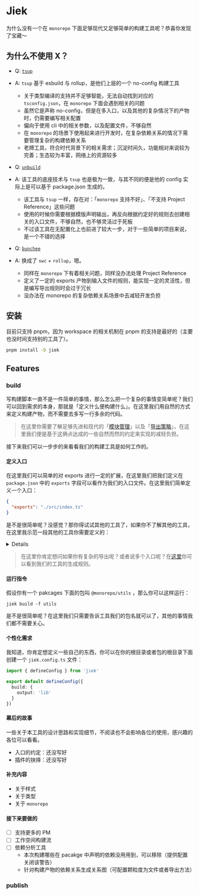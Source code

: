 # Jiek

为什么没有一个在 `monorepo` 下面足够现代又足够简单的构建工具呢？恭喜你发现了宝藏～

## 为什么不使用 X？

- Q: [`tsup`](https://github.com/egoist/tsup)
- A: `tsup` 基于 esbuild 与 rollup，是他们上层的一个 no-config 构建工具
  - 关于类型编译的支持并不足够智能，无法自动找到对应的 `tsconfig.json`，在 `monorepo` 下面会遇到相关的问题
  - 虽然它是声称 no-config，但是在多入口，以及其他的复杂情况下的产物时，仍需要编写相关配置
  - 偏向于使用 cli 中的相关参数，以及配置文件，不够自然
  - 在 `monorepo` 的场景下使用起来进行开发时，在复杂依赖关系的情况下需要管理复杂的构建依赖关系
  - 老牌工具，符合时代背景下的相关需求；沉淀时间久，功能相对来说较为完善；生态较为丰富，网络上的资源较多

- Q: [`unbuild`](https://github.com/unjs/unbuild)
- A: 该工具的底座技术与 `tsup` 也是极为一致，与其不同的便是他的 config 实际上是可以基于 package.json 生成的。
  - 该工具与 `tsup` 一样，存在对：「`monorepo` 支持不好」、「不支持 Project Reference」这些问题
  - 使用的时候你需要根据模版声明输出，再反向根据约定好的规则去创建相关的入口文件，不够自然，也不够灵活过于死板
  - 不过该工具在无配置化上也前进了较大一步，对于一些简单的项目来说，是一个不错的选择

- Q: [`bunchee`](https://github.com/huozhi/bunchee)
- A: 换成了 `swc` + `rollup`，嗯。
  - 同样在 `monorepo` 下有着相关问题，同样没办法处理 Project Reference
  - 定义了一定的 exports 产物到输入文件的规则，能实现一定的灵活性，但是编写导出规则时会过于冗长
  - 没办法在 monorepo 的复杂依赖关系场景中去减轻开发负担

## 安装

目前只支持 pnpm，因为 workspace 的相关机制在 pnpm 的支持是最好的（主要也没时间支持别的工具了）。

```bash
pnpm install -D jiek
```

## Features

### build

写构建脚本一直不是一件简单的事情，那么怎么把一个复杂的事情变简单呢？我们可以回到需求的本身，那就是「定义什么便构建什么」。在这里我们用自然的方式来定义构建产物，而不需要去多写一行多余的代码。

> 在这里你需要了解足够先进和现代的「[模块管理]()」以及「[导出策略]()」，在这里我们便是基于这俩点达成的一些自然而然的约定来实现的减轻负担。

接下来我们可以一步步的来看看我们的构建工具是如何工作的。

#### 定义入口

在这里我们可以简单的对 exports 进行一定的扩展，在这里我们把我们定义在 `package.json` 中的 `exports` 字段可以看作为我们的入口文件。在这里我们简单定义一个入口：

```json
{
  "exports": "./src/index.ts"
}
```

是不是很简单呢？没感觉？那你得试试其他的工具了，如果你不了解其他的工具，在这里我示范一段其他的工具你需要定义的：

<details>

```json
{
  "type": "module",
  "exports": {
    "import": {
      "types": "./dist/es/index.d.mts",
      "default": "./dist/es/index.mjs"
    },
    "require": {
      "types": "./dist/cjs/index.d.ts",
      "default": "./dist/cjs/index.js"
    }
  }
}
```

</details>

> 在这里你肯定想问如果你有复杂的导出呢？或者说多个入口呢？在[这里](../pkger/README.md)你可以看到我们的工具的生成规则。

#### 运行指令

假设你有一个 pakcages 下面的包叫 `@monorepo/utils` ，那么你可以这样运行：

```shell
jiek build -f utils
```

是不是很简单呢？在这里我们只需要告诉工具我们的包名就可以了，其他的事情我们都不需要关心。

#### 个性化需求

我知道，你肯定想定义一些自己的东西，你可以在你的根目录或者包的根目录下面创建一个 `jiek.config.ts` 文件：

```typescript
import { defineConfig } from 'jiek'

export default defineConfig({
  build: {
    output: 'lib'
  }
})
```

#### 幕后的故事

一些关于本工具的设计思路和实现细节，不阅读也不会影响各位的使用，感兴趣的各位可以看看。

- 入口的约定：还没写好
- 插件的抉择：还没写好

#### 补充内容

- 关于样式
- 关于类型
- 关于 `monorepo`

#### 接下来要做的

- [ ] 支持更多的 PM
- [ ] 工作空间构建流
- [ ] 依赖分析工具
  - 本次构建哪些在 pacakge 中声明的依赖没用用到，可以移除（提供配置关闭该警告）
  - 针对构建产物的依赖关系生成关系图（可配置颗粒度为文件或者导出方法）

### publish
